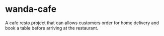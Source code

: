 # wanda-cafe
A cafe resto project that can allows customers order for home delivery and book a table before arriving at the restaurant.
